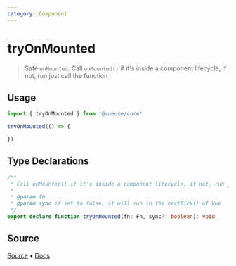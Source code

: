 ```yaml
---
category: Component
---
```


# tryOnMounted

> Safe `onMounted`. Call `onMounted()` if it's inside a component lifecycle, if not, run just call the function

## Usage

```js
import { tryOnMounted } from '@vueuse/core'

tryOnMounted(() => {

})
```


<!--FOOTER_STARTS-->
## Type Declarations

```typescript
/**
 * Call onMounted() if it's inside a component lifecycle, if not, run just call the function
 *
 * @param fn
 * @param sync if set to false, it will run in the nextTick() of Vue
 */
export declare function tryOnMounted(fn: Fn, sync?: boolean): void
```

## Source

[Source](https://github.com/antfu/vueuse/blob/master/packages/shared/tryOnMounted/index.ts) • [Docs](https://github.com/antfu/vueuse/blob/master/packages/shared/tryOnMounted/index.md)


<!--FOOTER_ENDS-->